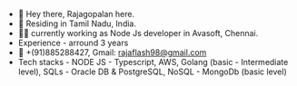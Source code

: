 - 👋 Hey there, Rajagopalan here.
- 📌 Residing in Tamil Nadu, India.
- 👨‍💻 currently working as Node Js developer in Avasoft, Chennai.
-  Experience - arround 3 years
- 📲 +(91)885288427, Gmail: rajaflash98@gmail.com
- Tech stacks - NODE JS - Typescript, AWS, Golang (basic - Intermediate level), SQLs - Oracle DB & PostgreSQL, NoSQL - MongoDb (basic level)

<!---
rajaflash/rajaflash is a ✨ special ✨ repository because its `README.md` (this file) appears on your GitHub profile.
You can click the Preview link to take a look at your changes.
--->
